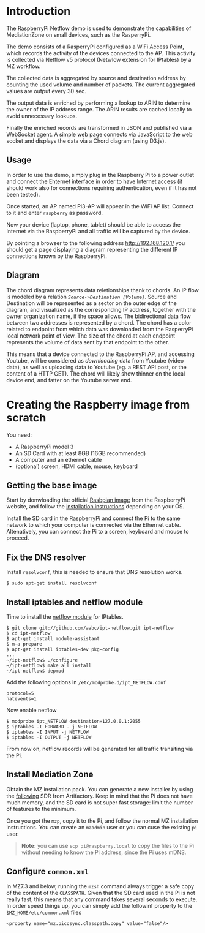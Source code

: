 # Introduction

The RaspberryPi Netflow demo is used to demonstrate the capabilities of MediationZone on small devices, 
such as the RasperryPi.

The demo consists of a RasperryPi configured as a WiFi Access Point, which records the activity
of the devices connected to the AP. This activity is collected via Netflow v5 protocol (Netwlow extension for IPtables) 
by a MZ workflow. 

The collected data is aggregated by source and destination address by counting the used volume and number
of packets. The current aggregated values are output every 30 sec.

The output data is enriched by performing a lookup to ARIN to determine the owner of the IP address range.
The ARIN results are cached locally to avoid unnecessary lookups.

Finally the enriched records are transformed in JSON and published via a WebSocket agent. A simple web page
connects via JavaScript to the web socket and displays the data via a Chord diagram (using D3.js).

## Usage

In order to use the demo, simply plug in the Raspberry Pi to a power outlet and connect the Ehternet interface
in order to have Internet access (it should work also for connections requiring authentication, even if it has not been tested).

Once started, an AP named Pi3-AP will appear in the WiFi AP list. Connect to it and enter `raspberry` as password.

Now your device (laptop, phone, tablet) should be able to access the Internet via the RaspberryPi and all traffic will
be captured by the device. 

By pointing a browser to the following address http://192.168.120.1/ you should get a page displaying a diagram representing the different
IP connections known by the RaspberryPi. 

## Diagram
The chord diagram represents data reletionships thank to chords. An IP flow is modeled by a relation *`Source->Destination [Volume]`*.
Source and Destination will be represented as a sector on the outer edge of the diagram, and visualized as the corresponding IP address,
together with the owner organization name, if the space allows.
The bidirectional data flow between two addresses is represented by a chord. The chord has a color related to endpoint from which data was downloaded
from the RasperryPi local network point of view. The size of the chord at each endpoint represents the volume of data sent by that endpoint to the other.

This means that a device connected to the RaspberryPi AP, and accessing Youtube, will be considered as _downloading_ data from Youtube (video data),
as well as uploading data to Youtube (eg. a REST API post, or the content of a HTTP GET). The chord will likely show thinner on the local device end, 
and fatter on the Youtube server end.

# Creating the Raspberry image from scratch

You need:
* A RaspberryPi model 3
* An SD Card with at least 8GB (16GB recommended)
* A computer and an ethernet cable
* (optional) screen, HDMI cable, mouse, keyboard

## Getting the base image
Start by donwloading the official [Rasbpian image](https://downloads.raspberrypi.org/raspbian_lite_latest) from the RaspberryPi website, and follow
the [installation instructions](https://www.raspberrypi.org/documentation/installation/installing-images/README.md) depending on your OS.

Install the SD card in the RaspberryPi and connect the Pi to the same network to which your computer is connected via the Ethernet cable. Altenatively, you
can connect the Pi to a screen, keyboard and mouse to proceed.

## Fix the DNS resolver

Install `resolvconf`, this is needed to ensure that DNS resolution works.

```
$ sudo apt-get install resolvconf
```

## Install iptables and netflow module

Time to install the [netflow module](https://github.com/aabc/ipt-netflow) for IPtables.
```
$ git clone git://github.com/aabc/ipt-netflow.git ipt-netflow
$ cd ipt-netflow
$ apt-get install module-assistant
$ m-a prepare
$ apt-get install iptables-dev pkg-config
...
~/ipt-netflow$ ./configure
~/ipt-netflow$ make all install
~/ipt-netflow$ depmod
```
Add the following options in `/etc/modprobe.d/ipt_NETFLOW.conf`
    
    protocol=5
    natevents=1

Now enable netflow
```
$ modprobe ipt_NETFLOW destination=127.0.0.1:2055
$ iptables -I FORWARD - j NETFLOW
$ iptables -I INPUT -j NETFLOW
$ iptables -I OUTPUT -j NETFLOW
```
From now on, netflow records will be generated for all traffic transiting via the Pi.

## Install Mediation Zone

Obtain the MZ installation pack. You can generate a new installer by using the [following](https://artifactory.digitalroute.com/artifactory/deliveries/7.3.1.0/DR_RaspberryPi_derby_20160928_113200_20160929-170758/DR_RaspberryPi_derby_20160928_113200_20160929-170758.pdf) SDR from Artifactory. 
Keep in mind that the Pi does not have much memory, and the SD card is not super fast storage: limit the number of features to the minimum.

Once you got the `mzp`, copy it to the Pi, and follow the normal MZ installation instructions. You can create an `mzadmin` user or you can cuse the existing `pi` user.
> **Note:** you can use `scp pi@raspberry.local` to copy the files to the Pi without needing to know the Pi address, since the Pi uses mDNS. 

## Configure `common.xml`

In MZ7.3 and below, running the `mzsh` command always trigger a safe copy of the content of the `CLASSPATH`. Given that the SD card used in the Pi is not really fast, 
this means that any command takes several seconds to execute. In order speed things up, you can simply add the followinf property to the `$MZ_HOME/etc/common.xml` files

    <property name="mz.picosync.classpath.copy" value="false"/>




